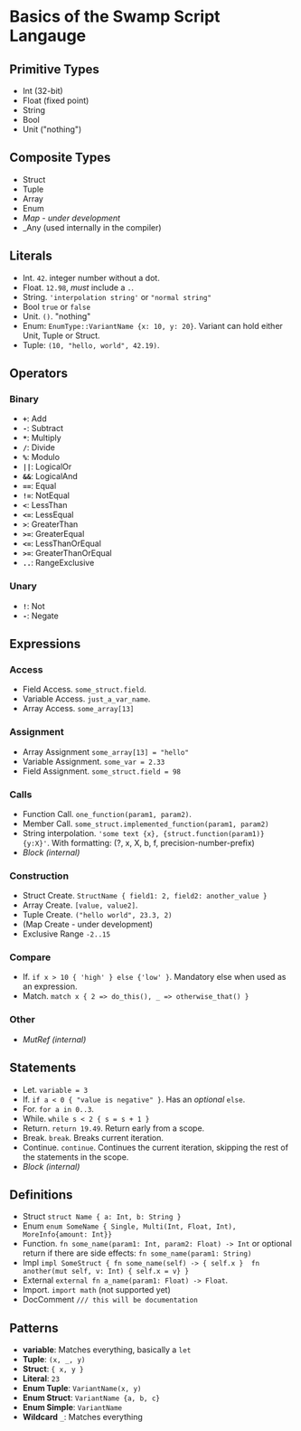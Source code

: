 # Basics of the Swamp Script Langauge

## Primitive Types

- Int (32-bit)
- Float (fixed point)
- String
- Bool
- Unit ("nothing")

## Composite Types

- Struct
- Tuple
- Array
- Enum
- _Map - under development_
- _Any (used internally in the compiler)

## Literals

- Int. `42`. integer number without a dot.
- Float. `12.98`, *must* include a `.`.
- String. `'interpolation string'` or `"normal string"`
- Bool `true` or `false`
- Unit. `()`. "nothing"
- Enum: `EnumType::VariantName {x: 10, y: 20}`. Variant can hold either Unit, Tuple or Struct.
- Tuple: `(10, "hello, world", 42.19)`.


## Operators

### Binary

- **`+`**: Add
- **`-`**: Subtract
- **`*`**: Multiply
- **`/`**: Divide
- **`%`**: Modulo
- **`||`**: LogicalOr
- **`&&`**: LogicalAnd
- **`==`**: Equal
- **`!=`**: NotEqual
- **`<`**: LessThan
- **`<=`**: LessEqual
- **`>`**: GreaterThan
- **`>=`**: GreaterEqual
- **`<=`**: LessThanOrEqual
- **`>=`**: GreaterThanOrEqual
- **`..`**: RangeExclusive

### Unary

- **`!`**: Not
- **`-`**: Negate

## Expressions

### Access

- Field Access. `some_struct.field`.
- Variable Access. `just_a_var_name`.
- Array Access. `some_array[13]`

### Assignment

- Array Assignment `some_array[13] = "hello"`
- Variable Assignment. `some_var = 2.33`
- Field Assignment. `some_struct.field = 98`

### Calls

- Function Call. `one_function(param1, param2)`.
- Member Call. `some_struct.implemented_function(param1, param2)`
- String interpolation. `'some text {x}, {struct.function(param1)} {y:X}'`. With formatting: (?, x, X, b, f, precision-number-prefix)
- _Block (internal)_

### Construction

- Struct Create. `StructName { field1: 2, field2: another_value }`
- Array Create. `[value, value2]`.
- Tuple Create. `("hello world", 23.3, 2)`
- (Map Create - under development)
- Exclusive Range `-2..15`

### Compare

- If. `if x > 10 { 'high' } else {'low' }`. Mandatory else when used as an expression.
- Match. `match x { 2 => do_this(), _ => otherwise_that() }`

### Other

- _MutRef (internal)_


## Statements

- Let. `variable = 3`
- If. `if a < 0 { "value is negative" }`. Has an *optional* `else`.
- For. `for a in 0..3`.
- While. `while s < 2 { s = s + 1 }`
- Return. `return 19.49`. Return early from a scope.
- Break. `break`. Breaks current iteration.
- Continue. `continue`. Continues the current iteration, skipping the rest of the statements in the scope.
- _Block (internal)_


## Definitions

- Struct `struct Name { a: Int, b: String }`
- Enum `enum SomeName { Single, Multi(Int, Float, Int), MoreInfo{amount: Int}}`
- Function. `fn some_name(param1: Int, param2: Float) -> Int` or optional return if there are side effects: `fn some_name(param1: String)`
- Impl `impl SomeStruct { fn some_name(self) -> { self.x }  fn another(mut self, v: Int) { self.x = v} }`
- External `external fn a_name(param1: Float) -> Float`. 
- Import. `import math` (not supported yet)
- DocComment `/// this will be documentation`


## Patterns

- **variable**: Matches everything, basically a `let`
- **Tuple**: `(x, _, y)`
- **Struct**:  `{ x, y }`
- **Literal**: `23`
- **Enum Tuple**: `VariantName(x, y)`
- **Enum Struct**: `VariantName {a, b, c}`
- **Enum Simple**: `VariantName`
- **Wildcard** `_`: Matches everything
  
 
